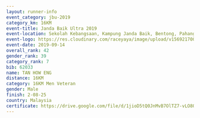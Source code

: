 ```yaml
---
layout: runner-info 
event_category: jbu-2019 
category_km: 16KM 
event-title: Janda Baik Ultra 2019 
event-location: Sekolah Kebangsaan, Kampung Janda Baik, Bentong, Pahang, Malaysia 
event-logo: https://res.cloudinary.com/raceyaya/image/upload/v1569217009/logo/janda-baik_vch1pc.jpg 
event-date: 2019-09-14
overall_rank: 42
gender_rank: 39
category_rank: 7
bib: 62033
name: TAN HOW ENG
distance: 16KM
category: 16KM Men Veteran
gender: Male
finish: 2-08-25
country: Malaysia
certificate: https://drive.google.com/file/d/1jioD5tQ0JnMvB7OlTZ7-vLO8O775oE7v/view?usp=sharing
---
```

